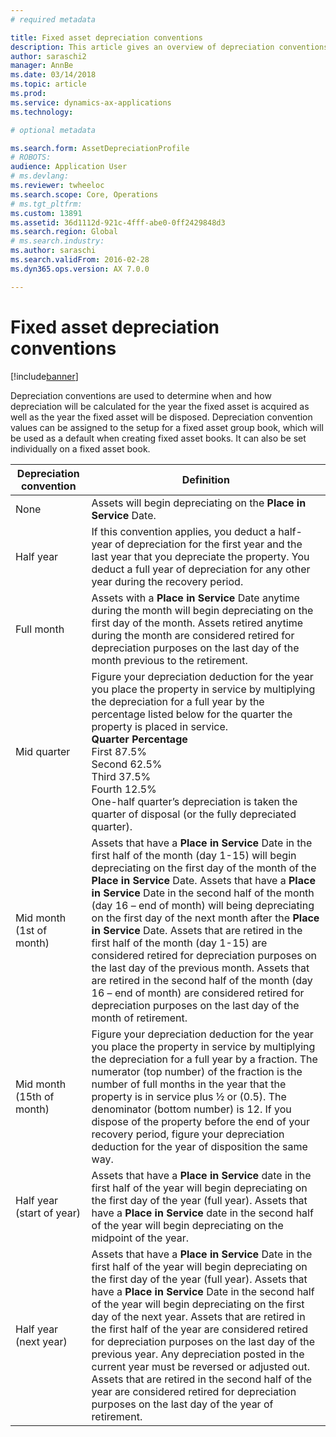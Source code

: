 ```yaml
---
# required metadata

title: Fixed asset depreciation conventions
description: This article gives an overview of depreciation conventions.
author: saraschi2
manager: AnnBe
ms.date: 03/14/2018
ms.topic: article
ms.prod: 
ms.service: dynamics-ax-applications
ms.technology: 

# optional metadata

ms.search.form: AssetDepreciationProfile
# ROBOTS: 
audience: Application User
# ms.devlang: 
ms.reviewer: twheeloc
ms.search.scope: Core, Operations
# ms.tgt_pltfrm: 
ms.custom: 13891
ms.assetid: 36d1112d-921c-4fff-abe0-0ff2429848d3
ms.search.region: Global
# ms.search.industry: 
ms.author: saraschi
ms.search.validFrom: 2016-02-28
ms.dyn365.ops.version: AX 7.0.0

---
```


# Fixed asset depreciation conventions

[!include[banner](../includes/banner.md)]

Depreciation conventions are used to determine when and how depreciation will be calculated for the year the fixed asset is acquired as well as the year the fixed asset will be disposed. Depreciation convention values can be assigned to the setup for a fixed asset group book, which will be used as a default when creating fixed asset books. It can also be set individually on a fixed asset book.

| **Depreciation convention** | **Definition**                                         |  
|-----------------------------|---------------------------------------------------------|
| None                        | 	Assets will begin depreciating on the **Place in Service** Date.         |
| Half year                   | 	If this convention applies, you deduct a half-year of depreciation for the first year and the last year that you depreciate the property. You deduct a full year of depreciation for any other year during the recovery period.   |
| Full month                  |	 Assets with a **Place in Service** Date anytime during the month will begin depreciating on the first day of the month. Assets retired anytime during the month are considered retired for depreciation purposes on the last day of the month previous to the retirement.         |
| Mid quarter                 |	Figure your depreciation deduction for the year you place the property in service by multiplying the depreciation for a full year by the percentage listed below for the quarter the property is placed in service. <br>**Quarter**   **Percentage**<br>          First        87.5%<br>             Second    62.5%<br>            Third      37.5%<br>                      Fourth        12.5%<br> One-half quarter’s depreciation is taken the quarter of disposal (or the fully depreciated quarter).|
| Mid month (1st of month)    | 	Assets that have a **Place in Service** Date in the first half of the month (day 1-15) will begin depreciating on the first day of the month of the **Place in Service** Date. Assets that have a **Place in Service** Date in the second half of the month (day 16 – end of month) will being depreciating on the first day of the next month after the **Place in Service** Date. Assets that are retired in the first half of the month (day 1-15) are considered retired for depreciation purposes on the last day of the previous month. Assets that are retired in the second half of the month (day 16 – end of month) are considered retired for depreciation purposes on the last day of the month of retirement. |   
| Mid month (15th of month)   | 	Figure your depreciation deduction for the year you place the property in service by multiplying the depreciation for a full year by a fraction. The numerator (top number) of the fraction is the number of full months in the year that the property is in service plus ½ or (0.5). The denominator (bottom number) is 12. If you dispose of the property before the end of your recovery period, figure your depreciation deduction for the year of disposition the same way.   |
| Half year (start of year)   | 	Assets that have a **Place in Service** date in the first half of the year will begin depreciating on the first day of the year (full year). Assets that have a **Place in Service** date in the second half of the year will begin depreciating on the midpoint of the year.    |
| Half year (next year)       | 	Assets that have a **Place in Service** Date in the first half of the year will begin depreciating on the first day of the year (full year). Assets that have a **Place in Service** Date in the second half of the year will begin depreciating on the first day of the next year. Assets that are retired in the first half of the year are considered retired for depreciation purposes on the last day of the previous year. Any depreciation posted in the current year must be reversed or adjusted out. Assets that are retired in the second half of the year are considered retired for depreciation purposes on the last day of the year of retirement.   |



